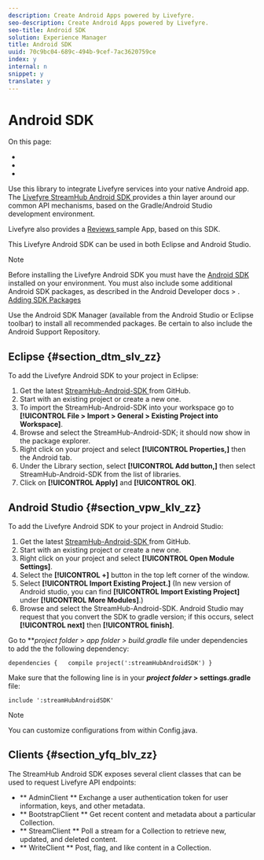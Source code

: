 ```yaml
---
description: Create Android Apps powered by Livefyre.
seo-description: Create Android Apps powered by Livefyre.
seo-title: Android SDK
solution: Experience Manager
title: Android SDK
uuid: 70c9bc04-689c-494b-9cef-7ac3620759ce
index: y
internal: n
snippet: y
translate: y
---
```


# Android SDK

On this page:

* [](#c_android_sdk/section_dtm_slv_zz)
* [](#c_android_sdk/section_vpw_klv_zz)
* [](#c_android_sdk/section_yfq_blv_zz)



Use this library to integrate Livefyre services into your native Android app. The [ Livefyre StreamHub Android SDK ](https://github.com/Livefyre/StreamHub-Android-SDK) provides a thin layer around our common API mechanisms, based on the Gradle/Android Studio development environment.

Livefyre also provides a [ Reviews ](https://github.com/Livefyre/StreamHub-iOS-Reviews-App) sample App, based on this SDK.

This Livefyre Android SDK can be used in both Eclipse and Android Studio.

>[!NOTE]
>
>Before installing the Livefyre Android SDK you must have the [ Android SDK ](http://developer.android.com/sdk/index.html) installed on your environment. You must also include some additional Android SDK packages, as described in the Android Developer docs &gt; .
>[ Adding SDK Packages ](http://developer.android.com/sdk/installing/adding-packages.html) 

Use the Android SDK Manager (available from the Android Studio or Eclipse toolbar) to install all recommended packages. Be certain to also include the Android Support Repository.

## Eclipse {#section_dtm_slv_zz}

To add the Livefyre Android SDK to your project in Eclipse:

1. Get the latest [ StreamHub-Android-SDK ](https://github.com/Livefyre/StreamHub-Android-SDK) from GitHub.
1. Start with an existing project or create a new one.
1. To import the StreamHub-Android-SDK into your workspace go to **[!UICONTROL  File > Import > General > Existing Project into Workspace]**.
1. Browse and select the StreamHub-Android-SDK; it should now show in the package explorer.
1. Right click on your project and select **[!UICONTROL  Properties,]** then the Android tab.
1. Under the Library section, select **[!UICONTROL  Add button,]** then select StreamHub-Android-SDK from the list of libraries.
1. Click on **[!UICONTROL  Apply]** and **[!UICONTROL  OK]**.

## Android Studio {#section_vpw_klv_zz}

To add the Livefyre Android SDK to your project in Android Studio:

1. Get the latest [ StreamHub-Android-SDK ](https://github.com/Livefyre/StreamHub-Android-SDK) from GitHub.
1. Start with an existing project or create a new one.
1. Right click on your project and select **[!UICONTROL  Open Module Settings]**.
1. Select the **[!UICONTROL  +]** button in the top left corner of the window.
1. Select **[!UICONTROL  Import Existing Project.]** (In new version of Android studio, you can find **[!UICONTROL  Import Existing Project]** under **[!UICONTROL  More Modules]**.)
1. Browse and select the StreamHub-Android-SDK.
Android Studio may request that you convert the SDK to gradle version; if this occurs, select **[!UICONTROL  next]** then **[!UICONTROL  finish]**.

Go to ***project folder* &gt; *app folder *&gt; build.gradle** file under dependencies to add the the following dependency:

```
dependencies {   compile project(':streamHubAndroidSDK') } 

```



Make sure that the following line is in your ***project folder* &gt; settings.gradle** file:




```
include ':streamHubAndroidSDK' 

```

>[!NOTE]
>
>You can customize configurations from within Config.java.


## Clients {#section_yfq_blv_zz}

The StreamHub Android SDK exposes several client classes that can be used to request Livefyre API endpoints:

* ** AdminClient ** Exchange a user authentication token for user information, keys, and other metadata. 
* ** BootstrapClient ** Get recent content and metadata about a particular Collection. 
* ** StreamClient ** Poll a stream for a Collection to retrieve new, updated, and deleted content. 
* ** WriteClient ** Post, flag, and like content in a Collection. 
